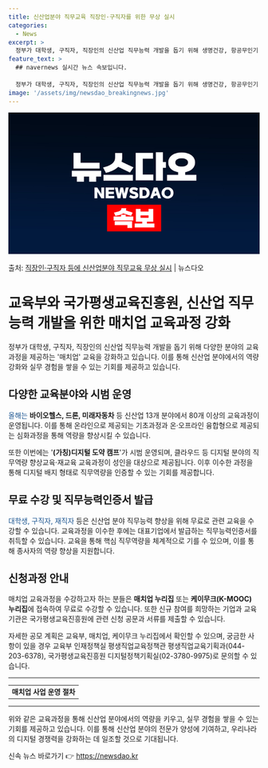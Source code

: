 ```yaml
---
title: 신산업분야 직무교육 직장인·구직자를 위한 무상 실시
categories:
  - News
excerpt: >
  정부가 대학생, 구직자, 직장인의 신산업 직무능력 개발을 돕기 위해 생명건강, 항공무인기 등 신산업 분야 매…
feature_text: >
  ## navernews 실시간 뉴스 속보입니다.

  정부가 대학생, 구직자, 직장인의 신산업 직무능력 개발을 돕기 위해 생명건강, 항공무인기 등 신산업 분야 매…
image: '/assets/img/newsdao_breakingnews.jpg'
---
```


![뉴스다오 속보](/assets/img/newsdao_breakingnews.jpg)

<p>출처: <a href="https://newsdao.kr/3259" rel="dofollow">직장인·구직자 등에 신산업분야 직무교육 무상 실시</a> | 뉴스다오</p>

<h1>교육부와 국가평생교육진흥원, 신산업 직무능력 개발을 위한 매치업 교육과정 강화</h1>
<p data-ke-size="size16">정부가 대학생, 구직자, 직장인의 신산업 직무능력 개발을 돕기 위해 다양한 분야의 교육과정을 제공하는 '매치업' 교육을 강화하고 있습니다. 이를 통해 신산업 분야에서의 역량 강화와 실무 경험을 쌓을 수 있는 기회를 제공하고 있습니다.</p>

<h2 data-ke-size="size26">다양한 교육분야와 시범 운영</h2>
<p><span style="color: #1a5490;">올해는 </span><b>바이오헬스, 드론, 미래자동차</b> 등 신산업 13개 분야에서 80개 이상의 교육과정이 운영됩니다. 이를 통해 온라인으로 제공되는 기초과정과 온·오프라인 융합형으로 제공되는 심화과정을 통해 역량을 향상시킬 수 있습니다.</p>

<p>또한 이번에는 '<b>(가칭)디지털 도약 캠프</b>'가 시범 운영되며, 클라우드 등 디지털 분야의 직무역량 향상교육·재교육 교육과정이 성인을 대상으로 제공됩니다. 이후 이수한 과정을 통해 디지털 배지 형태로 직무역량을 인증할 수 있는 기회를 제공합니다.</p>

<h2 data-ke-size="size26">무료 수강 및 직무능력인증서 발급</h2>
<p><span style="color: #1a5490;">대학생, 구직자, 재직자</span> 등은 신산업 분야 직무능력 향상을 위해 무료로 관련 교육을 수강할 수 있습니다. 교육과정을 이수한 후에는 대표기업에서 발급하는 직무능력인증서를 취득할 수 있습니다. 교육을 통해 핵심 직무역량을 체계적으로 기를 수 있으며, 이를 통해 종사자의 역량 향상을 지원합니다.</p>

<h2 data-ke-size="size26">신청과정 안내</h2>
<p>매치업 교육과정을 수강하고자 하는 분들은 <b>매치업 누리집</b> 또는 <b>케이무크(K-MOOC) 누리집</b>에 접속하여 무료로 수강할 수 있습니다. 또한 신규 참여를 희망하는 기업과 교육기관은 국가평생교육진흥원에 관련 신청 공문과 서류를 제출할 수 있습니다.</p>

<p>자세한 공모 계획은 교육부, 매치업, 케이무크 누리집에서 확인할 수 있으며, 궁금한 사항이 있을 경우 교육부 인재정책실 평생직업교육정책관 평생직업교육기획과(044-203-6378), 국가평생교육진흥원 디지털정책기획실(02-3780-9975)로 문의할 수 있습니다.</p>

<hr>
<table>
	<tr>
		<td style="text-align: center; height: 17px;"><b>매치업 사업 운영 절차</b></td>
	</tr>
</table>
<hr>

<p>위와 같은 교육과정을 통해 신산업 분야에서의 역량을 키우고, 실무 경험을 쌓을 수 있는 기회를 제공하고 있습니다. 이를 통해 신산업 분야의 전문가 양성에 기여하고, 우리나라의 디지털 경쟁력을 강화하는 데 일조할 것으로 기대됩니다.</p> 

신속 뉴스 바로가기 👉 <a href="https://newsdao.kr" rel="dofollow">https://newsdao.kr</a>


